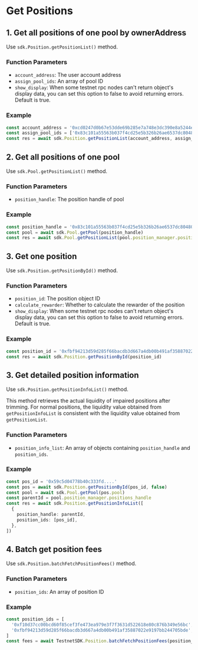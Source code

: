 # Get Positions

## 1. Get all positions of one pool by ownerAddress

Use `sdk.Position.getPositionList()` method.

### Function Parameters

- `account_address`: The user account address
- `assign_pool_ids`: An array of pool ID
- `show_display`: When some testnet rpc nodes can't return object's display data, you can set this option to false to avoid returning errors. Default is true.

### Example

```typescript
const account_address = '0xcd0247d0b67e53dde69b285e7a748e3dc390e8a5244eb9dd9c5c53d95e4cf0aa'
const assign_pool_ids = ['0x83c101a55563b037f4cd25e5b326b26ae6537dc8048004c1408079f7578dd160']
const res = await sdk.Position.getPositionList(account_address, assign_pool_ids, false)
```

## 2. Get all positions of one pool

Use `sdk.Pool.getPositionList()` method.

### Function Parameters

- `position_handle`: The position handle of pool

### Example

```typescript
const position_handle = '0x83c101a55563b037f4cd25e5b326b26ae6537dc8048004c1408079f7578dd160'
const pool = await sdk.Pool.getPool(position_handle)
const res = await sdk.Pool.getPositionList(pool.position_manager.positions_handle)
```

## 3. Get one position

Use `sdk.Position.getPositionById()` method.

### Function Parameters

- `position_id`: The position object ID
- `calculate_rewarder`: Whether to calculate the rewarder of the position
- `show_display`: When some testnet rpc nodes can't return object's display data, you can set this option to false to avoid returning errors. Default is true.

### Example

```typescript
const position_id = '0xfbf94213d59d285f66bacdb3d667a4db00b491af35887022e9197bb244705bde'
const res = await sdk.Position.getPositionById(position_id)
```


## 3. Get detailed position information

Use `sdk.Position.getPositionInfoList()` method.

This method retrieves the actual liquidity of impaired positions after trimming. For normal positions, the liquidity value obtained from `getPositionInfoList` is consistent with the liquidity value obtained from `getPositionList`.

### Function Parameters

- `position_info_list`: An array of objects containing `position_handle` and `position_ids`.

### Example

```typescript
const pos_id = '0x59c5d04778b40c333fd....'
const pos = await sdk.Position.getPositionById(pos_id, false)
const pool = await sdk.Pool.getPool(pos.pool)
const parentId = pool.position_manager.positions_handle
const res = await sdk.Position.getPositionInfoList([
  {
    position_handle: parentId,
    position_ids: [pos_id],
  },
])
```




## 4. Batch get position fees

Use `sdk.Position.batchFetchPositionFees()` method.

### Function Parameters

- `position_ids`: An array of position ID

### Example

```typescript
const position_ids = [
  '0xf10d37cc00bcd60f85cef3fe473ea979e3f7f3631d522618e80c876b349e56bc',
  '0xfbf94213d59d285f66bacdb3d667a4db00b491af35887022e9197bb244705bde',
]
const fees = await TestnetSDK.Position.batchFetchPositionFees(position_ids)
```
